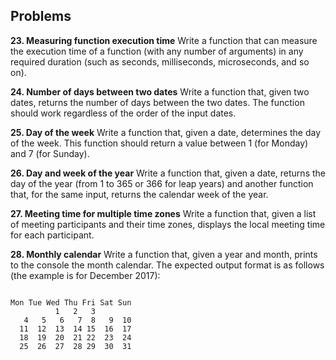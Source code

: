 ## Problems

**23. Measuring function execution time**
Write a function that can measure the execution time of a function (with any number of
arguments) in any required duration (such as seconds, milliseconds, microseconds, and so on).

**24. Number of days between two dates**
Write a function that, given two dates, returns the number of days between the two dates. The function should work regardless of the order of the input dates.

**25. Day of the week**
Write a function that, given a date, determines the day of the week. This function should return a value between 1 (for Monday) and 7 (for Sunday).

**26. Day and week of the year**
Write a function that, given a date, returns the day of the year (from 1 to 365 or 366 for leap years) and another function that, for the same input, returns the calendar week of the year.

**27. Meeting time for multiple time zones**
Write a function that, given a list of meeting participants and their time zones, displays the local meeting time for each participant.

**28. Monthly calendar**
Write a function that, given a year and month, prints to the console the month calendar. The expected output format is as follows (the example is for December 2017):


```

Mon Tue Wed Thu Fri Sat Sun
		  1   2   3
   4   5   6   7  8   9  10
  11  12  13  14 15  16  17
  18  19  20  21 22  23  24
  25  26  27  28 29  30  31

 ```
